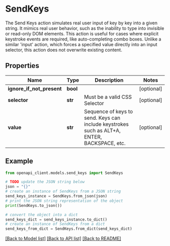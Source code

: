 # SendKeys

The Send Keys action simulates real user input of key by key into a given string. It mimics real user behavior, such as the inability to type into invisible or read-only DOM elements. This action is useful for cases where explicit keystroke events are required, like auto-completing combo boxes. Unlike a similar 'input' action, which forces a specified value directly into an input selector, this action does not overwrite existing content.

## Properties

Name | Type | Description | Notes
------------ | ------------- | ------------- | -------------
**ignore_if_not_present** | **bool** |  | [optional] 
**selector** | **str** | Must be a valid CSS Selector | [optional] 
**value** | **str** | Sequence of keys to send. Keys can include keystrokes such as ALT+A, ENTER, BACKSPACE, etc. | [optional] 

## Example

```python
from openapi_client.models.send_keys import SendKeys

# TODO update the JSON string below
json = "{}"
# create an instance of SendKeys from a JSON string
send_keys_instance = SendKeys.from_json(json)
# print the JSON string representation of the object
print(SendKeys.to_json())

# convert the object into a dict
send_keys_dict = send_keys_instance.to_dict()
# create an instance of SendKeys from a dict
send_keys_from_dict = SendKeys.from_dict(send_keys_dict)
```
[[Back to Model list]](../README.md#documentation-for-models) [[Back to API list]](../README.md#documentation-for-api-endpoints) [[Back to README]](../README.md)


